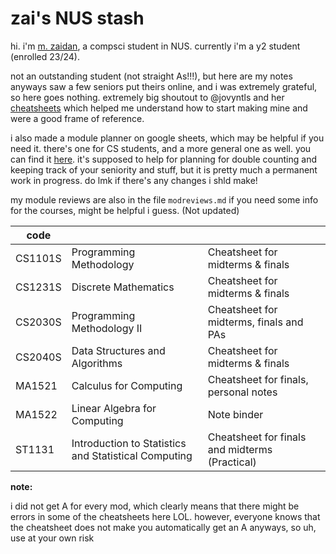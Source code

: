 # zai's NUS stash

hi. i'm [m. zaidan](https://www.linkedin.com/in/mzaidanbsani/), a compsci student in NUS.
currently i'm a y2 student (enrolled 23/24). 

not an outstanding student (not straight As!!!), but here are my notes anyways
saw a few seniors put theirs online, and i was extremely grateful, so here goes nothing. extremely big shoutout to @jovyntls and her [cheatsheets](https://github.com/jovyntls/cheatsheets) which helped me understand how to start making mine and were a good frame of reference.

i also made a module planner on google sheets, which may be helpful if you need it. there's one for CS students, and a more general one as well. you can find it [here](https://docs.google.com/spreadsheets/d/1K3Uwi-M5q3lUXoWpmeIonP6WZ_Nedx9rc3auVxN--cQ/edit?usp=sharing). it's supposed to help for planning for double counting and keeping track of your seniority and stuff, but it is pretty much a permanent work in progress. do lmk if there's any changes i shld make!

my module reviews are also in the file ```modreviews.md``` if you need some info for the courses, might be helpful i guess. (Not updated)

| code       |                        |                                 |
|----------|-------------------------|----------------------------------|
| CS1101S  | Programming Methodology | Cheatsheet for midterms & finals |
| CS1231S  | Discrete Mathematics    | Cheatsheet for midterms & finals |
| CS2030S  | Programming Methodology II | Cheatsheet for midterms, finals and PAs |
| CS2040S  | Data Structures and Algorithms | Cheatsheet for midterms & finals |
| MA1521   | Calculus for Computing  |  Cheatsheet for finals, personal notes |
| MA1522   | Linear Algebra for Computing | Note binder |
| ST1131   | Introduction to Statistics and Statistical Computing | Cheatsheet for finals and midterms (Practical) |

**note:**

i did not get A for every mod, which clearly means that there might be errors in some of the cheatsheets here LOL. however, everyone knows that the cheatsheet does not make you automatically get an A anyways, so uh, use at your own risk




